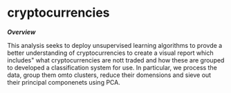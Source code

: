 # cryptocurrencies


***Overview***

This analysis seeks to deploy unsupervised learning algorithms to provde a better understanding of cryptocurrencies to create a visual report which includes" what cryptocurrencies are nott traded and how these are grouped to developed a classification system for use. In particular, we process the data, group them omto clusters, reduce their domensions and sieve out their principal componenets using PCA.
